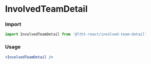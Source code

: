 # InvolvedTeamDetail

<!-- STORY -->

### Import

```js
import InvolvedTeamDetail from '@ltht-react/involved-team-detail'
```

### Usage

```jsx
<InvolvedTeamDetail />
```

